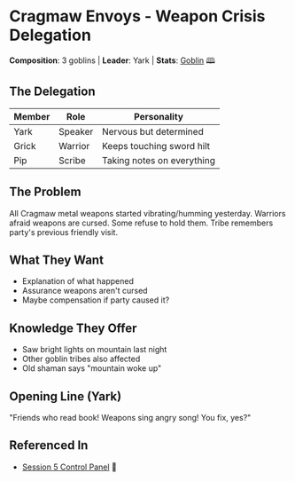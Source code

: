 # Cragmaw Envoys - Weapon Crisis Delegation
**Composition**: 3 goblins | **Leader**: Yark | **Stats**: [Goblin](https://www.dndbeyond.com/monsters/16907-goblin) 🕮

## The Delegation
| Member | Role | Personality |
|--------|------|-------------|
| Yark | Speaker | Nervous but determined |
| Grick | Warrior | Keeps touching sword hilt |
| Pip | Scribe | Taking notes on everything |

## The Problem
All Cragmaw metal weapons started vibrating/humming yesterday.
Warriors afraid weapons are cursed. Some refuse to hold them.
Tribe remembers party's previous friendly visit.

## What They Want
- Explanation of what happened
- Assurance weapons aren't cursed
- Maybe compensation if party caused it?

## Knowledge They Offer
- Saw bright lights on mountain last night
- Other goblin tribes also affected
- Old shaman says "mountain woke up"

## Opening Line (Yark)
"Friends who read book! Weapons sing angry song! You fix, yes?"

## Referenced In
- [Session 5 Control Panel](../../../../notes/session-5/00-INDEX.md) 📍